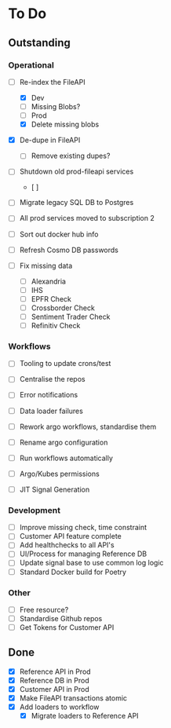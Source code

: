 # To Do

## Outstanding
### Operational
- [ ] Re-index the FileAPI
	- [x] Dev
	- [ ] Missing Blobs?
	- [ ] Prod
	- [x] Delete missing blobs

- [x] De-dupe in FileAPI
	- [ ] Remove existing dupes?

- [ ] Shutdown old prod-fileapi services
	- [ ] 

- [ ] Migrate legacy SQL DB to Postgres

- [ ] All prod services moved to subscription 2

- [ ] Sort out docker hub info

- [ ] Refresh Cosmo DB passwords

- [ ] Fix missing data
	- [ ] Alexandria
	- [ ] IHS
	- [ ] EPFR Check
	- [ ] Crossborder Check
	- [ ] Sentiment Trader Check
	- [ ] Refinitiv Check

### Workflows
- [ ] Tooling to update crons/test
- [ ] Centralise the repos
- [ ] Error notifications
- [ ] Data loader failures
- [ ] Rework argo workflows, standardise them
- [ ] Rename argo configuration
- [ ] Run workflows automatically
- [ ] Argo/Kubes permissions
- [ ] JIT Signal Generation




### Development
- [ ] Improve missing check, time constraint
- [ ] Customer API feature complete
- [ ] Add healthchecks to all API's
- [ ] UI/Process for managing Reference DB
- [ ] Update signal base to use common log logic
- [ ] Standard Docker build for Poetry

### Other
- [ ] Free resource?
- [ ] Standardise Github repos
- [ ] Get Tokens for Customer API

## Done
- [x] Reference API in Prod
- [x] Reference DB in Prod
- [x] Customer API in Prod
- [x] Make FileAPI transactions atomic
- [x] Add loaders to workflow
	- [x] Migrate loaders to Reference API
